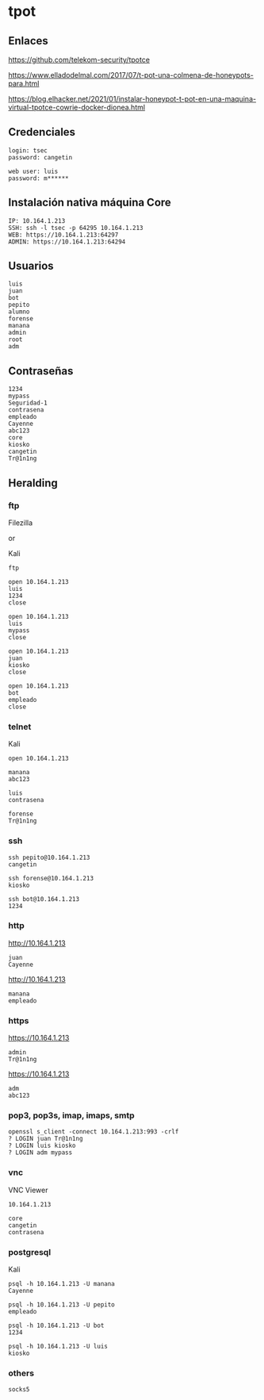 # tpot

## Enlaces

https://github.com/telekom-security/tpotce

https://www.elladodelmal.com/2017/07/t-pot-una-colmena-de-honeypots-para.html

https://blog.elhacker.net/2021/01/instalar-honeypot-t-pot-en-una-maquina-virtual-tpotce-cowrie-docker-dionea.html

## Credenciales

```
login: tsec
password: cangetin
```

```
web user: luis
password: m******
```

## Instalación nativa máquina Core

```
IP: 10.164.1.213
SSH: ssh -l tsec -p 64295 10.164.1.213
WEB: https://10.164.1.213:64297
ADMIN: https://10.164.1.213:64294
```

## Usuarios

```
luis
juan
bot
pepito
alumno
forense
manana
admin
root
adm
```

## Contraseñas

```
1234
mypass
Seguridad-1
contrasena
empleado
Cayenne
abc123
core
kiosko
cangetin
Tr@1n1ng
```

## Heralding

### ftp

Filezilla

or

Kali

```
ftp

open 10.164.1.213
luis
1234
close

open 10.164.1.213
luis
mypass
close

open 10.164.1.213
juan
kiosko
close

open 10.164.1.213
bot
empleado
close
```

### telnet

Kali

```
open 10.164.1.213

manana
abc123

luis
contrasena

forense
Tr@1n1ng
```

### ssh

```
ssh pepito@10.164.1.213
cangetin

ssh forense@10.164.1.213
kiosko

ssh bot@10.164.1.213
1234
```

### http

http://10.164.1.213

```
juan
Cayenne
```

http://10.164.1.213

```
manana
empleado
```

### https


https://10.164.1.213

```
admin
Tr@1n1ng
```

https://10.164.1.213

```
adm
abc123
```

### pop3, pop3s, imap, imaps, smtp

```
openssl s_client -connect 10.164.1.213:993 -crlf
? LOGIN juan Tr@1n1ng
? LOGIN luis kiosko
? LOGIN adm mypass
```

### vnc

VNC Viewer

```
10.164.1.213

core
cangetin
contrasena
```

### postgresql

Kali

```
psql -h 10.164.1.213 -U manana
Cayenne

psql -h 10.164.1.213 -U pepito
empleado

psql -h 10.164.1.213 -U bot
1234

psql -h 10.164.1.213 -U luis
kiosko
```

### others

```
socks5
```
